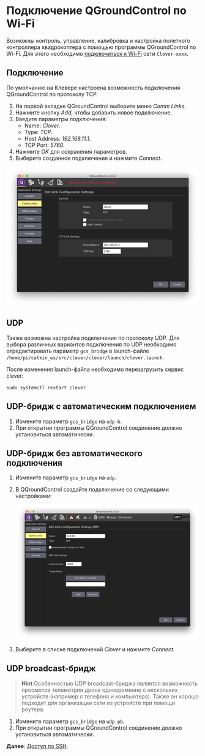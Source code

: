 # Подключение QGroundControl по Wi-Fi

Возможны контроль, управление, калибровка и настройка полетного контроллера квадрокоптера с помощью программы QGroundControl по Wi-Fi. Для этого необходимо [подключиться к Wi-Fi](wifi.md) сети `Clover-xxxx`.

## Подключение

По умолчанию на Клевере настроена возможность подключения QGroundControl по протоколу TCP.

1. На первой вкладке QGroundControl выберите меню *Comm Links*.
2. Нажмите кнопку *Add*, чтобы добавить новое подключение.
3. Введите параметры подключения:
    * Name: *Clover*.
    * Type: *TCP*.
    * Host Address: *192.168.11.1*.
    * TCP Port: *5760*.
4. Нажмите *OK* для сохранения параметров.
5. Выберите созданное подключение и нажмите *Connect*.

<img src="../assets/qgc-bridge-tcp.png" alt="Подключение QGroundControl к Клеверу через TCP">

## UDP

Также возможна настройка подключения по протоколу UDP. Для выбора различных вариантов подключения по UDP необходимо отредактировать параметр `gcs_bridge` в launch-файле `/home/pi/catkin_ws/src/clever/clever/launch/clever.launch`.

После изменения launch-файла необходимо перезагрузить сервис clever:

```(bash)
sudo systemctl restart clever
```

## UDP-бридж с автоматическим подключением

1. Измените параметр `gcs_bridge` на `udp-b`.
2. При открытии программы QGroundControl соединение должно установиться автоматически.

## UDP-бридж без автоматического подключения

1. Измените параметр `gcs_bridge` на `udp`.
2. В QQroundControl создайте подключение со следующими настройками:

    ![QGroundControl UDP connection](../assets/bridge_udp.png)

3. Выберите в списке подключений *Clover* и нажмите *Connect*.

## UDP broadcast-бридж

> **Hint** Особенностью UDP broadcast-бриджа является возможность просмотра телеметрии дрона одновременно с нескольких устройств (например с телефона и компьютера). Также он хорошо подходит для организации сети из устройств при помощи роутера.

1. Измените параметр `gcs_bridge` на `udp-pb`.
2. При открытии программы QGroundControl соединение должно установиться автоматически.

**Далее**: [Доступ по SSH](ssh.md).
